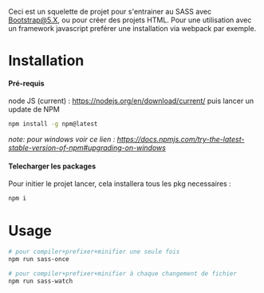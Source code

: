 Ceci est un squelette de projet pour s'entrainer au SASS avec Bootstrap@5.X, ou pour créer des projets HTML. 
Pour une utilisation avec un framework javascript preférer une installation via webpack par exemple.


# Installation
#### Pré-requis
node JS (current) : https://nodejs.org/en/download/current/
puis lancer un update de NPM
```bash
npm install -g npm@latest
```
*note: pour windows voir ce lien : https://docs.npmjs.com/try-the-latest-stable-version-of-npm#upgrading-on-windows*
#### Telecharger les packages
Pour initier le projet lancer, cela installera tous les pkg necessaires :
```bash
npm i
```

# Usage
```bash
# pour compiler+prefixer+minifier une seule fois
npm run sass-once

# pour compiler+prefixer+minifier à chaque changement de fichier
npm run sass-watch
```